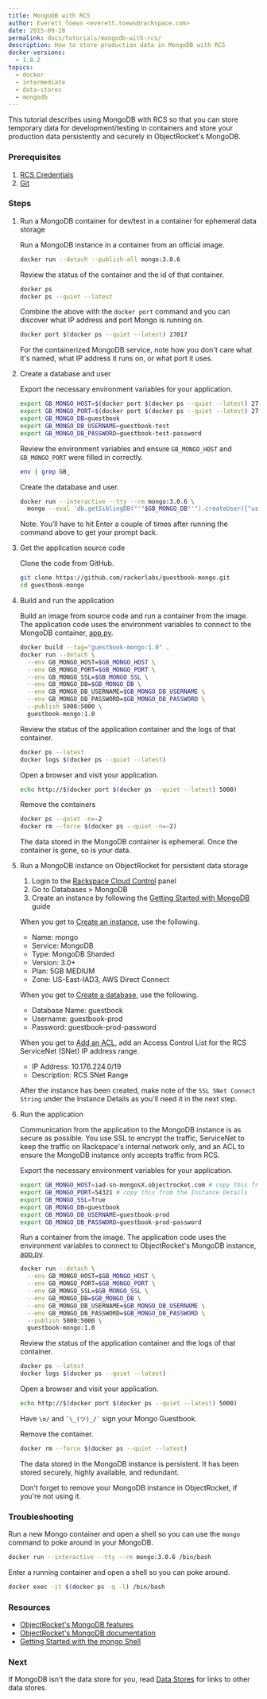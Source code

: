 ```yaml
---
title: MongoDB with RCS
author: Everett Toews <everett.toews@rackspace.com>
date: 2015-09-28
permalink: docs/tutorials/mongodb-with-rcs/
description: How to store production data in MongoDB with RCS
docker-versions:
  - 1.8.2
topics:
  - docker
  - intermediate
  - data-stores
  - mongodb
---
```


This tutorial describes using MongoDB with RCS so that you can store temporary data for development/testing in containers and store your production data persistently and securely in ObjectRocket's MongoDB.

### Prerequisites

1. [RCS Credentials](rcs-credentials)
1. [Git](https://git-scm.com/downloads)

### Steps

1. Run a MongoDB container for dev/test in a container for ephemeral data storage

    Run a MongoDB instance in a container from an official image.

    ```bash
    docker run --detach --publish-all mongo:3.0.6
    ```

    Review the status of the container and the id of that container.

    ```bash
    docker ps
    docker ps --quiet --latest
    ```

    Combine the above with the `docker port` command and you can discover what IP address and port Mongo is running on.

    ```bash
    docker port $(docker ps --quiet --latest) 27017
    ```

    For the containerized MongoDB service, note how you don't care what it's named, what IP address it runs on, or what port it uses.

1. Create a database and user

    Export the necessary environment variables for your application.

    ```bash
    export GB_MONGO_HOST=$(docker port $(docker ps --quiet --latest) 27017 | cut -f 1 -d ':')
    export GB_MONGO_PORT=$(docker port $(docker ps --quiet --latest) 27017 | cut -f 2 -d ':')
    export GB_MONGO_DB=guestbook
    export GB_MONGO_DB_USERNAME=guestbook-test
    export GB_MONGO_DB_PASSWORD=guestbook-test-password
    ```

    Review the environment variables and ensure `GB_MONGO_HOST` and `GB_MONGO_PORT` were filled in correctly.

    ```bash
    env | grep GB_
    ```

    Create the database and user.

    ```bash
    docker run --interactive --tty --rm mongo:3.0.6 \
      mongo --eval 'db.getSiblingDB("'"$GB_MONGO_DB"'").createUser({"user": "'"$GB_MONGO_DB_USERNAME"'", "pwd": "'"$GB_MONGO_DB_PASSWORD"'", "roles": [ "readWrite" ]})' $GB_MONGO_HOST:$GB_MONGO_PORT
    ```

    Note: You'll have to hit Enter a couple of times after running the command above to get your prompt back.

1. Get the application source code

    Clone the code from GitHub.

    ```bash
    git clone https://github.com/rackerlabs/guestbook-mongo.git
    cd guestbook-mongo
    ```

1. Build and run the application

    Build an image from source code and run a container from the image. The application code uses the environment variables to connect to the MongoDB container, [app.py](https://github.com/rackerlabs/guestbook-mongo/blob/master/app.py).

    ```bash
    docker build --tag="guestbook-mongo:1.0" .
    docker run --detach \
      --env GB_MONGO_HOST=$GB_MONGO_HOST \
      --env GB_MONGO_PORT=$GB_MONGO_PORT \
      --env GB_MONGO_SSL=$GB_MONGO_SSL \
      --env GB_MONGO_DB=$GB_MONGO_DB \
      --env GB_MONGO_DB_USERNAME=$GB_MONGO_DB_USERNAME \
      --env GB_MONGO_DB_PASSWORD=$GB_MONGO_DB_PASSWORD \
      --publish 5000:5000 \
      guestbook-mongo:1.0
    ```

    Review the status of the application container and the logs of that container.

    ```bash
    docker ps --latest
    docker logs $(docker ps --quiet --latest)
    ```

    Open a browser and visit your application.

    ```bash
    echo http://$(docker port $(docker ps --quiet --latest) 5000)
    ```

    Remove the containers

    ```bash
    docker ps --quiet -n=-2
    docker rm --force $(docker ps --quiet -n=-2)
    ```

    The data stored in the MongoDB container is ephemeral. Once the container is gone, so is your data.

1. Run a MongoDB instance on ObjectRocket for persistent data storage

    1. Login to the [Rackspace Cloud Control](https://mycloud.rackspace.com/) panel
    1. Go to Databases > MongoDB
    1. Create an instance by following the [Getting Started with MongoDB](https://objectrocket.com/docs/mongodb_getting_started.html) guide

    When you get to [Create an instance](https://objectrocket.com/docs/mongodb_getting_started.html#create-an-instance), use the following.

     * Name: mongo
     * Service: MongoDB
     * Type: MongoDB Sharded
     * Version: 3.0+
     * Plan: 5GB MEDIUM
     * Zone: US-East-IAD3, AWS Direct Connect

    When you get to [Create a database](https://objectrocket.com/docs/mongodb_getting_started.html#create-a-database), use the following.

     * Database Name: guestbook
     * Username: guestbook-prod
     * Password: guestbook-prod-password

    When you get to [Add an ACL](https://objectrocket.com/docs/mongodb_getting_started.html#add-an-acl), add an Access Control List for the RCS ServiceNet (SNet) IP address range.
     * IP Address: 10.176.224.0/19
     * Description: RCS SNet Range

    After the instance has been created, make note of the `SSL SNet Connect String` under the Instance Details as you'll need it in the next step.

1. Run the application

    Communication from the application to the MongoDB instance is as secure as possible. You use SSL to encrypt the traffic, ServiceNet to keep the traffic on Rackspace's internal network only, and an ACL to ensure the MongoDB instance only accepts traffic from RCS.

    Export the necessary environment variables for your application.

    ```bash
    export GB_MONGO_HOST=iad-sn-mongosX.objectrocket.com # copy this from the Instance Details
    export GB_MONGO_PORT=54321 # copy this from the Instance Details
    export GB_MONGO_SSL=True
    export GB_MONGO_DB=guestbook
    export GB_MONGO_DB_USERNAME=guestbook-prod
    export GB_MONGO_DB_PASSWORD=guestbook-prod-password
    ```

    Run a container from the image. The application code uses the environment variables to connect to ObjectRocket's MongoDB instance, [app.py](https://github.com/rackerlabs/guestbook-mongo/blob/master/app.py).

    ```bash
    docker run --detach \
      --env GB_MONGO_HOST=$GB_MONGO_HOST \
      --env GB_MONGO_PORT=$GB_MONGO_PORT \
      --env GB_MONGO_SSL=$GB_MONGO_SSL \
      --env GB_MONGO_DB=$GB_MONGO_DB \
      --env GB_MONGO_DB_USERNAME=$GB_MONGO_DB_USERNAME \
      --env GB_MONGO_DB_PASSWORD=$GB_MONGO_DB_PASSWORD \
      --publish 5000:5000 \
      guestbook-mongo:1.0
    ```

    Review the status of the application container and the logs of that container.

    ```bash
    docker ps --latest
    docker logs $(docker ps --quiet --latest)
    ```

    Open a browser and visit your application.

    ```bash
    echo http://$(docker port $(docker ps --quiet --latest) 5000)
    ```

    Have `\o/` and `¯\_(ツ)_/¯` sign your Mongo Guestbook.

    Remove the container.

    ```bash
    docker rm --force $(docker ps --quiet --latest)
    ```

    The data stored in the MongoDB instance is persistent. It has been stored securely, highly available, and redundant.

    Don't forget to remove your MongoDB instance in ObjectRocket, if you're not using it.

### Troubleshooting

Run a new Mongo container and open a shell so you can use the `mongo` command to poke around in your MongoDB.

```bash
docker run --interactive --tty --rm mongo:3.0.6 /bin/bash
```

Enter a running container and open a shell so you can poke around.

```bash
docker exec -it $(docker ps -q -l) /bin/bash
```

### Resources

* [ObjectRocket's MongoDB features](http://objectrocket.com/mongodb/)
* [ObjectRocket's MongoDB documentation](http://objectrocket.com/docs/mongodb.html)
* [Getting Started with the mongo Shell](http://docs.mongodb.org/master/tutorial/getting-started-with-the-mongo-shell/)

### Next

If MongoDB isn't the data store for you, read [Data Stores](data-stores) for links to other data stores.
